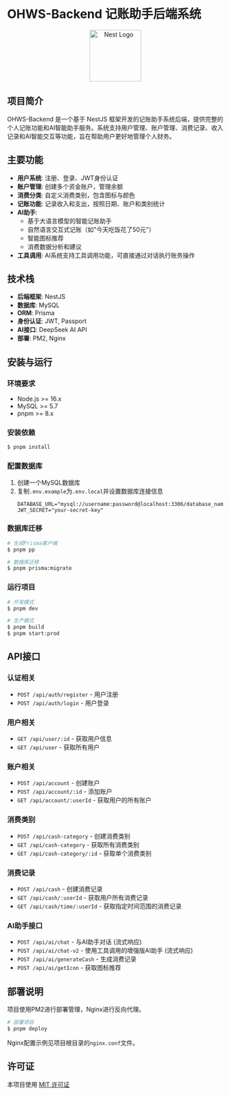 # OHWS-Backend 记账助手后端系统

<p align="center">
  <img src="https://nestjs.com/img/logo-small.svg" width="120" alt="Nest Logo" />
</p>

## 项目简介

OHWS-Backend 是一个基于 NestJS 框架开发的记账助手系统后端，提供完整的个人记账功能和AI智能助手服务。系统支持用户管理、账户管理、消费记录、收入记录和AI智能交互等功能，旨在帮助用户更好地管理个人财务。

## 主要功能

- **用户系统**: 注册、登录、JWT身份认证
- **账户管理**: 创建多个资金账户，管理余额
- **消费分类**: 自定义消费类别，包含图标与颜色
- **记账功能**: 记录收入和支出，按照日期、账户和类别统计
- **AI助手**: 
  - 基于大语言模型的智能记账助手
  - 自然语言交互式记账（如"今天吃饭花了50元"）
  - 智能图标推荐
  - 消费数据分析和建议
- **工具调用**: AI系统支持工具调用功能，可直接通过对话执行账务操作

## 技术栈

- **后端框架**: NestJS
- **数据库**: MySQL
- **ORM**: Prisma
- **身份认证**: JWT, Passport
- **AI接口**: DeepSeek AI API
- **部署**: PM2, Nginx

## 安装与运行

### 环境要求

- Node.js >= 16.x
- MySQL >= 5.7
- pnpm >= 8.x

### 安装依赖

```bash
$ pnpm install
```

### 配置数据库

1. 创建一个MySQL数据库
2. 复制`.env.example`为`.env.local`并设置数据库连接信息
   ```
   DATABASE_URL="mysql://username:password@localhost:3306/database_name"
   JWT_SECRET="your-secret-key"
   ```

### 数据库迁移

```bash
# 生成Prisma客户端
$ pnpm pp

# 数据库迁移
$ pnpm prisma:migrate
```

### 运行项目

```bash
# 开发模式
$ pnpm dev

# 生产模式
$ pnpm build
$ pnpm start:prod
```

## API接口

### 认证相关

- `POST /api/auth/register` - 用户注册
- `POST /api/auth/login` - 用户登录

### 用户相关

- `GET /api/user/:id` - 获取用户信息
- `GET /api/user` - 获取所有用户

### 账户相关

- `POST /api/account` - 创建账户
- `POST /api/account/:id` - 添加账户
- `GET /api/account/:userId` - 获取用户的所有账户

### 消费类别

- `POST /api/cash-category` - 创建消费类别
- `GET /api/cash-category` - 获取所有消费类别
- `GET /api/cash-category/:id` - 获取单个消费类别

### 消费记录

- `POST /api/cash` - 创建消费记录
- `GET /api/cash/:userId` - 获取用户所有消费记录
- `GET /api/cash/time/:userId` - 获取指定时间范围的消费记录

### AI助手接口

- `POST /api/ai/chat` - 与AI助手对话 (流式响应)
- `POST /api/ai/chat-v2` - 使用工具调用的增强版AI助手 (流式响应)
- `POST /api/ai/generateCash` - 生成消费记录
- `POST /api/ai/getIcon` - 获取图标推荐

## 部署说明

项目使用PM2进行部署管理，Nginx进行反向代理。

```bash
# 部署项目
$ pnpm deploy
```

Nginx配置示例见项目根目录的`nginx.conf`文件。

## 许可证

本项目使用 [MIT 许可证](LICENSE)
